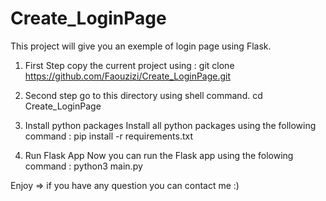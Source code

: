# Create_LoginPage
This project will give you an exemple of login page using Flask. 

1. First Step 
copy the current project using : git clone https://github.com/Faouzizi/Create_LoginPage.git

2. Second step
go to this directory using shell command. 
cd Create_LoginPage

3. Install python packages
Install all python packages using the following command : pip install -r requirements.txt

4. Run Flask App
Now you can run the Flask app using the folowing command : python3 main.py

Enjoy => if you have any question you can contact me :)

